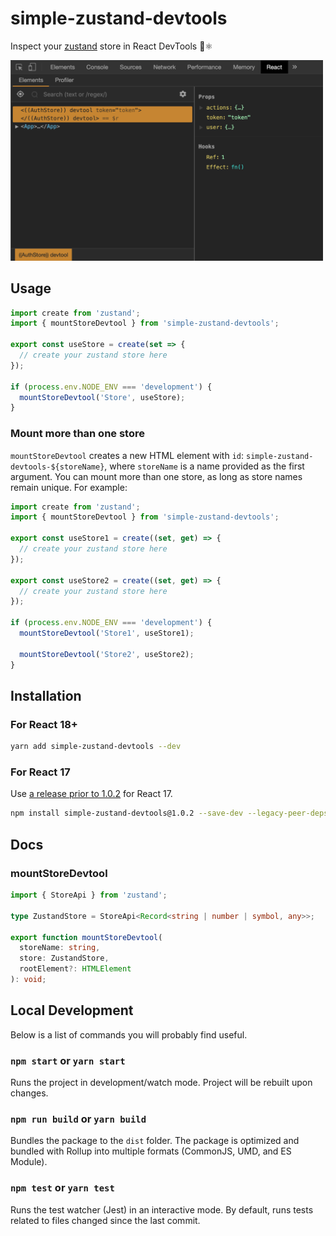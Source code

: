 # simple-zustand-devtools

Inspect your [zustand](https://github.com/react-spring/zustand) store in React DevTools 🐻⚛️

<img width="500" src="/assets/devtools.png"/>

## Usage

```ts
import create from 'zustand';
import { mountStoreDevtool } from 'simple-zustand-devtools';

export const useStore = create(set => {
  // create your zustand store here
});

if (process.env.NODE_ENV === 'development') {
  mountStoreDevtool('Store', useStore);
}
```

### Mount more than one store

`mountStoreDevtool` creates a new HTML element with `id`: `simple-zustand-devtools-${storeName}`, where `storeName` is a name provided as the first argument. You can mount more than one store, as long as store names remain unique. For example:

```ts
import create from 'zustand';
import { mountStoreDevtool } from 'simple-zustand-devtools';

export const useStore1 = create((set, get) => {
  // create your zustand store here
});

export const useStore2 = create((set, get) => {
  // create your zustand store here
});

if (process.env.NODE_ENV === 'development') {
  mountStoreDevtool('Store1', useStore1);

  mountStoreDevtool('Store2', useStore2);
}
```

## Installation

### For React 18+

```sh
yarn add simple-zustand-devtools --dev
```

### For React 17

Use [a release prior to 1.0.2](https://www.npmjs.com/package/simple-zustand-devtools?activeTab=versions) for React 17.

```sh
npm install simple-zustand-devtools@1.0.2 --save-dev --legacy-peer-deps
```

## Docs

### mountStoreDevtool

```ts
import { StoreApi } from 'zustand';

type ZustandStore = StoreApi<Record<string | number | symbol, any>>;

export function mountStoreDevtool(
  storeName: string,
  store: ZustandStore,
  rootElement?: HTMLElement
): void;
```

## Local Development

Below is a list of commands you will probably find useful.

### `npm start` or `yarn start`

Runs the project in development/watch mode. Project will be rebuilt upon changes.

### `npm run build` or `yarn build`

Bundles the package to the `dist` folder.
The package is optimized and bundled with Rollup into multiple formats (CommonJS, UMD, and ES Module).

### `npm test` or `yarn test`

Runs the test watcher (Jest) in an interactive mode.
By default, runs tests related to files changed since the last commit.
